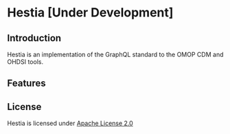 # Hestia [Under Development]

## Introduction

Hestia is an implementation of the GraphQL standard to the OMOP CDM and OHDSI tools.

## Features

## License
Hestia is licensed under [Apache License 2.0](./LICENSE)